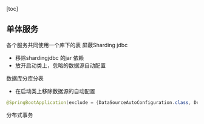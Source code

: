 [toc]

## 单体服务
各个服务共同使用一个库下的表
屏蔽Sharding jdbc
* 移除shardingjdbc 的jar 依赖
* 放开启动类上，忽略的数据源自动配置






数据库分库分表
* 在启动类上移除数据源的自动配置
```java
@SpringBootApplication(exclude = {DataSourceAutoConfiguration.class, DruidDataSourceAutoConfigure.class, JtaAutoConfiguration.class})

```


分布式事务

